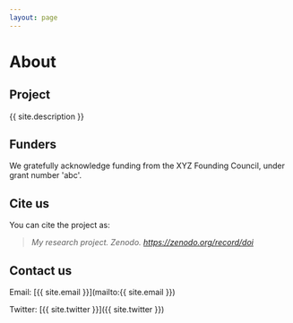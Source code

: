 ```yaml
---
layout: page
---
```


# About
   
   
## Project
 {{ site.description }}
           
## Funders
 We gratefully acknowledge funding from the XYZ Founding Council, under grant number 'abc'.
   
## Cite us
 You can cite the project as:  
    
 >    *My research project. Zenodo. https://zenodo.org/record/doi*
    
## Contact us
   
 Email: [{{ site.email }}](mailto:{{ site.email }})   
    
Twitter: [{{ site.twitter }}]({{ site.twitter }})   

